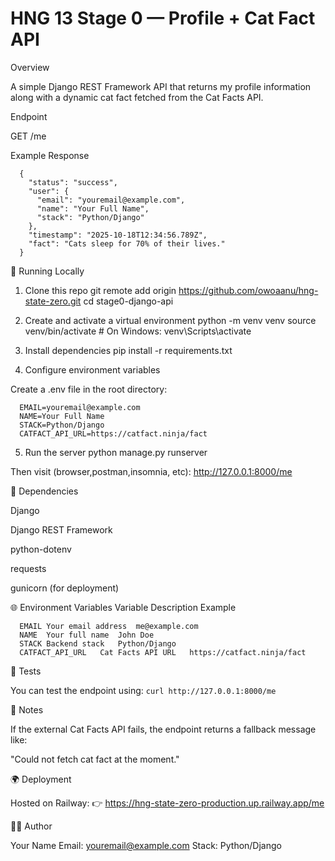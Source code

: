 # HNG 13 Stage 0 — Profile + Cat Fact API
Overview

A simple Django REST Framework API that returns my profile information along with a dynamic cat fact fetched from the Cat Facts API.

Endpoint

GET /me

Example Response
```
  {
    "status": "success",
    "user": {
      "email": "youremail@example.com",
      "name": "Your Full Name",
      "stack": "Python/Django"
    },
    "timestamp": "2025-10-18T12:34:56.789Z",
    "fact": "Cats sleep for 70% of their lives."
  }

```

🚀 Running Locally
1. Clone this repo
git remote add origin https://github.com/owoaanu/hng-state-zero.git
cd stage0-django-api

2. Create and activate a virtual environment
python -m venv venv
source venv/bin/activate  # On Windows: venv\Scripts\activate

3. Install dependencies
pip install -r requirements.txt

4. Configure environment variables

Create a .env file in the root directory:
```
  EMAIL=youremail@example.com
  NAME=Your Full Name
  STACK=Python/Django
  CATFACT_API_URL=https://catfact.ninja/fact
```

5. Run the server
python manage.py runserver


Then visit (browser,postman,insomnia, etc):
 http://127.0.0.1:8000/me

🧩 Dependencies

Django

Django REST Framework

python-dotenv

requests

gunicorn (for deployment)

🌐 Environment Variables
Variable	Description	Example
```
  EMAIL	Your email address	me@example.com
  NAME	Your full name	John Doe
  STACK	Backend stack	Python/Django
  CATFACT_API_URL	Cat Facts API URL	https://catfact.ninja/fact
```
🧪 Tests

You can test the endpoint using:
`curl http://127.0.0.1:8000/me`

📝 Notes

If the external Cat Facts API fails, the endpoint returns a fallback message like:

"Could not fetch cat fact at the moment."

🌍 Deployment

Hosted on Railway:
👉 https://hng-state-zero-production.up.railway.app/me

🧑‍💻 Author

Your Name
Email: youremail@example.com
Stack: Python/Django